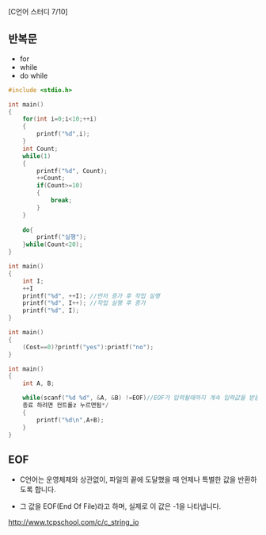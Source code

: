 [C언어 스터디 7/10]

## 반복문
* for
* while
* do while

```c
#include <stdio.h>

int main()
{
    for(int i=0;i<10;++i)
    {
        printf("%d",i);
    }
    int Count;
    while(1)
    {
        printf("%d", Count);
        ++Count;
        if(Count>=10)
        {
            break;
        }
    }
    
    do{
        printf("실행");
    }while(Count<20);
}
```

```C
int main()
{
    int I;
    ++I
    printf("%d", ++I); //먼저 증가 후 작업 실행
    printf("%d", I++); //작업 실행 후 증가
    printf("%d", I);
}
```


```C
int main()
{
    (Cost==0)?printf("yes"):printf("no");
}
```

```C
int main()
{
    int A, B;

    while(scanf("%d %d", &A, &B) !=EOF)//EOF가 입력될때까지 계속 입력값을 받음
    종료 하려면 컨트롤z 누르면됨*/
    {
        printf("%d\n",A+B);
    }
}
```

## EOF
* C언어는 운영체제와 상관없이, 파일의 끝에 도달했을 때 언제나 특별한 값을 반환하도록 합니다.

* 그 값을 EOF(End Of File)라고 하며, 실제로 이 값은 -1을 나타냅니다.

http://www.tcpschool.com/c/c_string_io
